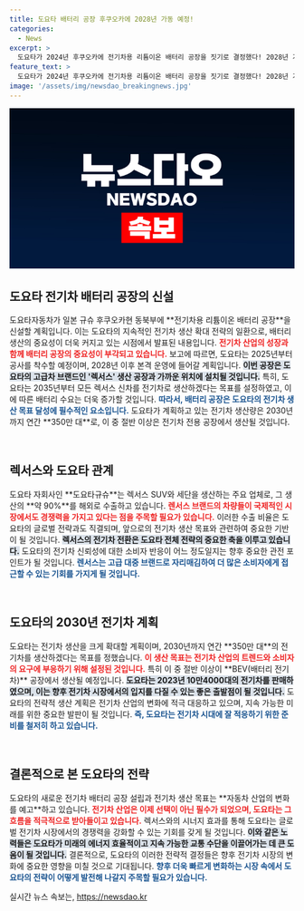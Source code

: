 ```yaml
---
title: 도요타 배터리 공장 후쿠오카에 2028년 가동 예정!
categories:
  - News
excerpt: >
  도요타가 2024년 후쿠오카에 전기차용 리튬이온 배터리 공장을 짓기로 결정했다! 2028년 가동 목표로, 고급 브랜드 렉서스와의 시너지 효과가 기대된다. 전기차 시장의 지각변동을 예고하는 이 대규모 투자에 주목하라!
feature_text: >
  도요타가 2024년 후쿠오카에 전기차용 리튬이온 배터리 공장을 짓기로 결정했다! 2028년 가동 목표로, 고급 브랜드 렉서스와의 시너지 효과가 기대된다. 전기차 시장의 지각변동을 예고하는 이 대규모 투자에 주목하라!
image: '/assets/img/newsdao_breakingnews.jpg'
---
```


<p><img src="/assets/img/newsdao_breakingnews.jpg" alt="implanttips 속보" /></p>

<h2 data-ke-size="size26">도요타 전기차 배터리 공장의 신설</h2>

<p data-ke-size="size16">도요타자동차가 일본 규슈 후쿠오카현 동북부에 **전기차용 리튬이온 배터리 공장**을 신설할 계획입니다. 이는 도요타의 지속적인 전기차 생산 확대 전략의 일환으로, 배터리 생산의 중요성이 더욱 커지고 있는 시점에서 발표된 내용입니다. <b><span style="color: #ee2323;">전기차 산업의 성장과 함께 배터리 공장의 중요성이 부각되고 있습니다.</span></b> 보고에 따르면, 도요타는 2025년부터 공사를 착수할 예정이며, 2028년 이후 본격 운영에 들어갈 계획입니다. <b><span style="background-color: #21538527;">이번 공장은 도요타의 고급차 브랜드인 '렉서스' 생산 공장과 가까운 위치에 설치될 것입니다.</span></b> 특히, 도요타는 2035년부터 모든 렉서스 신차를 전기차로 생산하겠다는 목표를 설정하였고, 이에 따른 배터리 수요는 더욱 증가할 것입니다. <b><span style="color: #1a5490;">따라서, 배터리 공장은 도요타의 전기차 생산 목표 달성에 필수적인 요소입니다.</span></b> 도요타가 계획하고 있는 전기차 생산량은 2030년까지 연간 **350만 대**로, 이 중 절반 이상은 전기차 전용 공장에서 생산될 것입니다.</p>

<p data-ke-size="size16">&nbsp;</p>

<h2 data-ke-size="size26">렉서스와 도요타 관계</h2>

<p data-ke-size="size16">도요타 자회사인 **도요타규슈**는 렉서스 SUV와 세단을 생산하는 주요 업체로, 그 생산의 **약 90%**를 해외로 수출하고 있습니다. <b><span style="color: #ee2323;">렌서스 브랜드의 차량들이 국제적인 시장에서도 경쟁력을 가지고 있다는 점을 주목할 필요가 있습니다.</span></b> 이러한 수출 비율은 도요타의 글로벌 전략과도 직결되며, 앞으로의 전기차 생산 목표와 관련하여 중요한 기반이 될 것입니다. <b><span style="background-color: #21538527;">렉서스의 전기차 전환은 도요타 전체 전략의 중요한 축을 이루고 있습니다.</span></b> 도요타의 전기차 신뢰성에 대한 소비자 반응이 어느 정도일지는 향후 중요한 관전 포인트가 될 것입니다. <b><span style="color: #1a5490;">렌서스는 고급 대중 브랜드로 자리매김하여 더 많은 소비자에게 접근할 수 있는 기회를 가지게 될 것입니다.</span></b></p>

<p data-ke-size="size16">&nbsp;</p>

<h2 data-ke-size="size26">도요타의 2030년 전기차 계획</h2>

<p data-ke-size="size16">도요타는 전기차 생산을 크게 확대할 계획이며, 2030년까지 연간 **350만 대**의 전기차를 생산하겠다는 목표를 정했습니다. <b><span style="color: #ee2323;">이 생산 목표는 전기차 산업의 트렌드와 소비자의 요구에 부응하기 위해 설정된 것입니다.</span></b> 특히 이 중 절반 이상이 **BEV(배터리 전기차)** 공장에서 생산될 예정입니다. <b><span style="background-color: #21538527;">도요타는 2023년 10만4000대의 전기차를 판매하였으며, 이는 향후 전기차 시장에서의 입지를 다질 수 있는 좋은 출발점이 될 것입니다.</span></b> 도요타의 전략적 생산 계획은 전기차 산업의 변화에 적극 대응하고 있으며, 지속 가능한 미래를 위한 중요한 발판이 될 것입니다. <b><span style="color: #1a5490;">즉, 도요타는 전기차 시대에 잘 적응하기 위한 준비를 철저히 하고 있습니다.</span></b></p>

<p data-ke-size="size16">&nbsp;</p>

<h2 data-ke-size="size26">결론적으로 본 도요타의 전략</h2>

<p data-ke-size="size16">도요타의 새로운 전기차 배터리 공장 설립과 전기차 생산 목표는 **자동차 산업의 변화를 예고**하고 있습니다. <b><span style="color: #ee2323;">전기차 산업은 이제 선택이 아닌 필수가 되었으며, 도요타는 그 흐름을 적극적으로 받아들이고 있습니다.</span></b> 렉서스와의 시너지 효과를 통해 도요타는 글로벌 전기차 시장에서의 경쟁력을 강화할 수 있는 기회를 갖게 될 것입니다. <b><span style="background-color: #21538527;">이와 같은 노력들은 도요타가 미래의 에너지 효율적이고 지속 가능한 교통 수단을 이끌어가는 데 큰 도움이 될 것입니다.</span></b> 결론적으로, 도요타의 이러한 전략적 결정들은 향후 전기차 시장의 변화에 중요한 영향을 미칠 것으로 기대됩니다. <b><span style="color: #1a5490;">향후 더욱 빠르게 변화하는 시장 속에서 도요타의 전략이 어떻게 발전해 나갈지 주목할 필요가 있습니다.</span></b></p>
실시간 뉴스 속보는, <a href="https://newsdao.kr" rel="dofollow">https://newsdao.kr</a>


